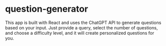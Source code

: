 # question-generator
This app is built with React and uses the ChatGPT API to generate questions based on your input. Just provide a query, select the number of questions, and choose a difficulty level, and it will create personalized questions for you.
